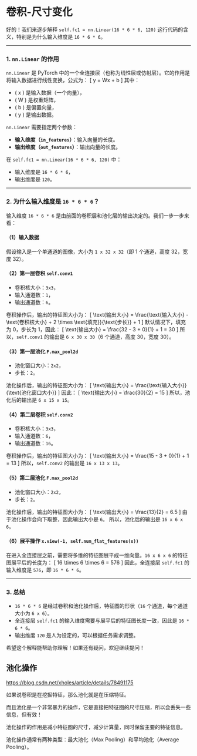 # 卷积-尺寸变化

好的！我们来逐步解释 `self.fc1 = nn.Linear(16 * 6 * 6, 120)` 这行代码的含义，特别是为什么输入维度是 `16 * 6 * 6`。

---

### 1. **`nn.Linear` 的作用**

`nn.Linear` 是 PyTorch 中的一个全连接层（也称为线性层或仿射层）。它的作用是将输入数据进行线性变换，公式为：
\[ y = Wx + b \]
其中：

- \( x \) 是输入数据（一个向量），
- \( W \) 是权重矩阵，
- \( b \) 是偏置向量，
- \( y \) 是输出数据。

`nn.Linear` 需要指定两个参数：

- **输入维度（`in_features`）**：输入向量的长度。
- **输出维度（`out_features`）**：输出向量的长度。

在 `self.fc1 = nn.Linear(16 * 6 * 6, 120)` 中：

- 输入维度是 `16 * 6 * 6`，
- 输出维度是 `120`。

---

### 2. **为什么输入维度是 `16 * 6 * 6`？**

输入维度 `16 * 6 * 6` 是由前面的卷积层和池化层的输出决定的。我们一步一步来看：

#### （1）输入数据

假设输入是一个单通道的图像，大小为 `1 x 32 x 32`（即 1 个通道，高度 32，宽度 32）。

#### （2）第一层卷积 `self.conv1`

- 卷积核大小：`3x3`，
- 输入通道数：`1`，
- 输出通道数：`6`。

卷积操作后，输出的特征图大小为：
\[ \text{输出大小} = \frac{\text{输入大小} - \text{卷积核大小} + 2 \times \text{填充}}{\text{步长}} + 1 \]
默认情况下，填充为 0，步长为 1，因此：
\[ \text{输出大小} = \frac{32 - 3 + 0}{1} + 1 = 30 \]
所以，`self.conv1` 的输出是 `6 x 30 x 30`（6 个通道，高度 30，宽度 30）。

#### （3）第一层池化 `F.max_pool2d`

- 池化窗口大小：`2x2`，
- 步长：`2`。

池化操作后，输出的特征图大小为：
\[ \text{输出大小} = \frac{\text{输入大小}}{\text{池化窗口大小}} \]
因此：
\[ \text{输出大小} = \frac{30}{2} = 15 \]
所以，池化后的输出是 `6 x 15 x 15`。

#### （4）第二层卷积 `self.conv2`

- 卷积核大小：`3x3`，
- 输入通道数：`6`，
- 输出通道数：`16`。

卷积操作后，输出的特征图大小为：
\[ \text{输出大小} = \frac{15 - 3 + 0}{1} + 1 = 13 \]
所以，`self.conv2` 的输出是 `16 x 13 x 13`。

#### （5）第二层池化 `F.max_pool2d`

- 池化窗口大小：`2x2`，
- 步长：`2`。

池化操作后，输出的特征图大小为：
\[ \text{输出大小} = \frac{13}{2} = 6.5 \]
由于池化操作会向下取整，因此输出大小是 `6`。
所以，池化后的输出是 `16 x 6 x 6`。

#### （6）展平操作 `x.view(-1, self.num_flat_features(x))`

在进入全连接层之前，需要将多维的特征图展平成一维向量。`16 x 6 x 6` 的特征图展平后的长度为：
\[ 16 \times 6 \times 6 = 576 \]
因此，全连接层 `self.fc1` 的输入维度是 `576`，即 `16 * 6 * 6`。

---

### 3. **总结**

- `16 * 6 * 6` 是经过卷积和池化操作后，特征图的形状（`16` 个通道，每个通道大小为 `6 x 6`）。
- 全连接层 `self.fc1` 的输入维度需要与展平后的特征图长度一致，因此是 `16 * 6 * 6`。
- 输出维度 `120` 是人为设定的，可以根据任务需求调整。

希望这个解释能帮助你理解！如果还有疑问，欢迎继续提问！

## 池化操作

https://blog.csdn.net/xholes/article/details/78491175

如果说卷积是在挖掘特征，那么池化就是在压缩特征。

而且池化是一个非常暴力的操作，它是直接把特征图的尺寸压缩，所以会丢失一些信息，但有效！

池化操作的作用是减小特征图的尺寸，减少计算量，同时保留主要的特征信息。

池化操作通常有两种类型：最大池化（Max Pooling）和平均池化（Average Pooling）。
